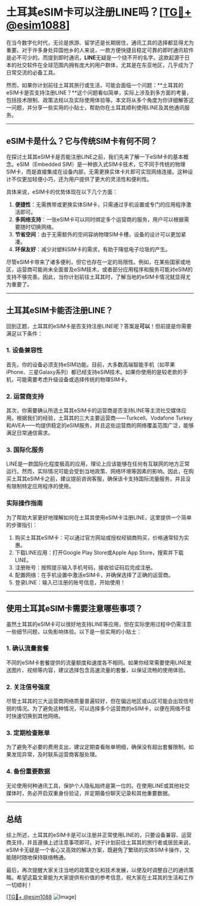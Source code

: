 # 土耳其eSIM卡可以注册LINE吗？[[TG💪+ @esim1088](https://t.me/s/esim1088)]

在当今数字化时代，无论是旅游、留学还是长期居住，通讯工具的选择都显得尤为重要。对于许多身处异国他乡的人来说，一款方便快捷且稳定可靠的即时通讯软件是必不可少的。而提到即时通讯，**LINE**无疑是一个绕不开的名字。这款起源于日本的社交软件在全球范围内拥有庞大的用户群体，尤其是在东亚地区，几乎成为了日常交流的必备工具。

然而，如果你计划前往土耳其旅行或生活，可能会面临一个问题：**土耳其的eSIM卡是否支持注册LINE？**这个问题看似简单，实际上涉及到多方面的考量，包括技术限制、政策法规以及实际使用体验等。本文将从多个角度为你详细解答这一问题，并分享一些实用的小贴士，帮助你在土耳其顺利使用LINE及其他通讯服务。

---

## eSIM卡是什么？它与传统SIM卡有何不同？

在探讨土耳其eSIM卡是否能注册LINE之前，我们先来了解一下eSIM卡的基本概念。eSIM（Embedded SIM）是一种嵌入式SIM卡技术，它不同于传统的物理SIM卡，而是直接集成在设备内部，无需更换实体卡片即可实现网络连接。这种设计不仅更加轻便小巧，还为用户提供了更大的灵活性和便利性。

具体来说，eSIM卡的优势体现在以下几个方面：

1. **便捷性**：无需携带或更换实体SIM卡，只需通过手机设置或专门的应用程序激活即可。
2. **多网络支持**：一张eSIM卡可以同时绑定多个运营商的服务，用户可以根据需要随时切换网络。
3. **节省空间**：由于无需额外的空间容纳物理SIM卡槽，设备的设计可以更加紧凑。
4. **环保友好**：减少对塑料SIM卡的需求，有助于降低电子垃圾的产生。

尽管eSIM卡带来了诸多便利，但它也存在一定的局限性。例如，在某些国家或地区，运营商可能尚未全面普及eSIM技术，或者部分应用程序和服务可能对eSIM的支持不够完善。因此，当你计划前往土耳其时，了解当地的eSIM卡情况就显得尤为重要了。

---

## 土耳其eSIM卡能否注册LINE？

回到正题，土耳其的eSIM卡是否支持注册LINE呢？答案是**可以**！但前提是你需要满足以下条件：

### 1. 设备兼容性
首先，你的设备必须支持eSIM功能。目前，大多数高端智能手机（如苹果iPhone、三星Galaxy系列）都已经支持eSIM技术。如果你使用的是较老款的手机，可能需要考虑升级设备或选择传统的物理SIM卡。

### 2. 运营商支持
其次，你需要确认所选土耳其eSIM卡的运营商是否支持LINE等主流社交媒体应用。根据我们的经验，土耳其的三大主要运营商——Turkcell、Vodafone Turkey和AVEA——均提供稳定的eSIM服务，并且这些运营商的网络覆盖范围广泛，能够满足日常通信需求。

### 3. 国际化服务
LINE是一款国际化程度极高的应用，理论上应该能够在任何有互联网的地方正常运行。然而，实际情况可能会受到当地政策、网络环境等因素的影响。因此，在购买土耳其eSIM卡之前，建议提前咨询客服，确保该卡支持国际流量服务，并且没有限制特定应用程序的使用。

### 实际操作指南
为了帮助大家更好地理解如何在土耳其使用eSIM卡注册LINE，这里提供一个简单的步骤指引：

1. 购买土耳其eSIM卡：可以通过官方网站或授权经销商购买，价格通常较为实惠。
2. 下载LINE应用：打开Google Play Store或Apple App Store，搜索并下载LINE。
3. 注册账号：按照提示输入手机号码，接收验证码后完成注册。
4. 配置网络：在手机设置中激活eSIM卡，并确保选择了正确的运营商。
5. 登录LINE：输入已注册的账号信息，开始使用！

---

## 使用土耳其eSIM卡需要注意哪些事项？

虽然土耳其的eSIM卡可以很好地支持LINE等应用，但在实际使用过程中仍需注意一些细节问题，以免影响体验。以下是一些实用的小贴士：

### 1. 确认流量套餐
不同的eSIM卡套餐提供的流量额度和速度各不相同。如果你经常需要使用LINE发送图片、视频等内容，建议选择包含高速流量的套餐，以保证流畅的使用体验。

### 2. 关注信号强度
尽管土耳其的三大运营商网络质量普遍较好，但在偏远地区或山区可能会出现信号弱的情况。为了避免这种情况，可以选择多个运营商的eSIM卡，以便在网络不佳时快速切换到其他网络。

### 3. 定期检查账单
为了避免不必要的费用支出，建议定期查看账单明细，确保没有超出套餐限制。如果发现异常，及时联系运营商客服处理。

### 4. 备份重要数据
无论使用何种通讯工具，保护个人隐私始终是第一位的。在使用LINE或其他社交媒体时，务必开启双重身份验证，并定期备份聊天记录和其他重要数据。

---

## 总结

综上所述，土耳其的eSIM卡是可以注册并正常使用LINE的，只要设备兼容、运营商支持，并且遵循上述注意事项即可。对于计划前往土耳其的旅行者或居民来说，eSIM卡无疑是一个省心又高效的解决方案，既避免了繁琐的实体SIM卡操作，又能随时随地保持联络畅通。

最后，再次提醒大家关注当地的政策变化和技术发展，以便及时调整自己的通讯策略。希望这篇文章能为大家提供有价值的参考信息，祝大家在土耳其的生活和工作一切顺利！

[[TG💪+ @esim1088](https://t.me/s/esim1088) ![Image](https://i.postimg.cc/4NQfJmqS/Snipaste-2025-05-13-00-14-12.png)]